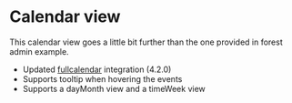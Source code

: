 # Calendar view

This calendar view goes a little bit further than the one provided in forest admin example.
- Updated [fullcalendar](https://fullcalendar.io/docs) integration (4.2.0)
- Supports tooltip when hovering the events
- Supports a dayMonth view and a timeWeek view
